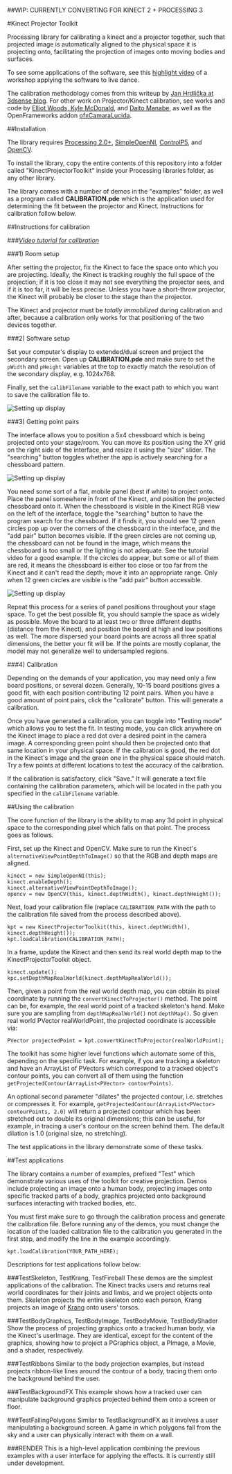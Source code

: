##WIP: CURRENTLY CONVERTING FOR KINECT 2 + PROCESSING 3

#Kinect Projector Toolkit

Processing library for calibrating a kinect and a projector together, such that projected image is automatically aligned to the physical space it is projecting onto, facilitating the projection of images onto moving bodies and surfaces.

To see some applications of the software, see this [highlight video](http://vimeo.com/81914893) of a workshop applying the software to live dance.

The calibration methodology comes from this writeup by [Jan Hrdlička at 3dsense blog](http://blog.3dsense.org/programming/kinect-projector-calibration-human-mapping-2/). For other work on Projector/Kinect calibration, see works and code by [Elliot Woods, Kyle McDonald](https://github.com/elliotwoods/artandcode.Camera-and-projector-calibration), and [Daito Manabe](http://thecreatorsproject.vice.com/blog/projection-mapped-dance-performance-daito-manabe), as well as the OpenFrameworks addon [ofxCamaraLucida](http://chparsons.com.ar/#camara_lucida).


##Installation

The library requires [Processing 2.0+](http://www.processing.org), [SimpleOpenNI](https://code.google.com/p/simple-openni/), [ControlP5](http://www.sojamo.de/libraries/controlP5/), and [OpenCV](https://github.com/atduskgreg/opencv-processing).

To install the library, copy the entire contents of this repository into a folder called "KinectProjectorToolkit" inside your Processing libraries folder, as any other library.

The library comes with a number of demos in the "examples" folder, as well as a program called **CALIBRATION.pde** which is the application used for determining the fit between the projector and Kinect. Instructions for calibration follow below.


##Instructions for calibration

###*[Video tutorial for calibration](http://vimeo.com/84658886)*

###1) Room setup

After setting the projector, fix the Kinect to face the space onto which you are projecting. Ideally, the Kinect is tracking roughly the full space of the projection; if it is too close it may not see everything the projector sees, and if it is too far, it will be less precise. Unless you have a short-throw projector, the Kinect will probably be closer to the stage than the projector.

The Kinect and projector must be *totally immobilized* during calibration and after, because a calibration only works for that positioning of the two devices together.


###2) Software setup

Set your computer's display to extended/dual screen and project the secondary screen. Open up **CALIBRATION.pde** and make sure to set the `pWidth` and `pHeight` variables at the top to exactly match the resolution of the secondary display, e.g. 1024x768.

Finally, set the `calibFilename` variable to the exact path to which you want to save the calibration file to.

![Setting up display](http://www.genekogan.com/images/kinect-projector-toolkit/kpt_screen_1.jpg)


###3) Getting point pairs

The interface allows you to position a 5x4 chessboard which is being projected onto your stage/room. You can move its position using the XY grid on the right side of the interface, and resize it using the "size" slider. The "searching" button toggles whether the app is actively searching for a chessboard pattern. 

![Setting up display](http://www.genekogan.com/images/kinect-projector-toolkit/kpt_screen_2.jpg)

You need some sort of a flat, mobile panel (best if white) to project onto. Place the panel somewhere in front of the Kinect, and position the projected chessboard onto it. When the chessboard is visible in the Kinect RGB view on the left of the interface, toggle the "searching" button to have the program search for the chessboard. If it finds it, you should see 12 green circles pop up over the corners of the chessboard in the interface, and the "add pair" button becomes visible. If the green circles are not coming up, the chessboard can not be found in the image, which means the chessboard is too small or the lighting is not adequate. See the tutorial video for a good example. If the circles do appear, but some or all of them are red, it means the chessboard is either too close or too far from the Kinect and it can't read the depth; move it into an appropriate range. Only when 12 green circles are visible is the "add pair" button accessible. 

![Setting up display](http://www.genekogan.com/images/kinect-projector-toolkit/kpt_screen_3.jpg)

Repeat this process for a series of panel positions throughout your stage space. To get the best possible fit, you should sample the space as widely as possible. Move the board to at least two or three different depths (distance from the Kinect), and position the board at high and low positions as well. The more dispersed your board points are across all three spatial dimensions, the better your fit will be. If the points are mostly coplanar, the model may not generalize well to undersampled regions.


###4) Calibration

Depending on the demands of your application, you may need only a few board positions, or several dozen. Generally, 10-15 board positions gives a good fit, with each position contributing 12 point pairs. When you have a good amount of point pairs, click the "calibrate" button. This will generate a calibration. 

Once you have generated a calibration, you can toggle into "Testing mode" which allows you to test the fit. In testing mode, you can click anywhere on the Kinect image to place a red dot over a desired point in the camera image. A corresponding green point should then be projected onto that same location in your physical space. If the calibration is good, the red dot in the Kinect's image and the green one in the physical space should match. Try a few points at different locations to test the accuracy of the calibration.

If the calibration is satisfactory, click "Save." It will generate a text file containing the calibration parameters, which will be located in the path you specified in the `calibFilename` variable. 


##Using the calibration

The core function of the library is the ability to map any 3d point in physical space to the corresponding pixel  which falls on that point. The process goes as follows.

First, set up the Kinect and OpenCV. Make sure to run the Kinect's `alternativeViewPointDepthToImage()` so that the RGB and depth maps are aligned.

	kinect = new SimpleOpenNI(this); 
	kinect.enableDepth();
	kinect.alternativeViewPointDepthToImage();
	opencv = new OpenCV(this, kinect.depthWidth(), kinect.depthHeight());

Next, load your calibration file (replace `CALIBRATION_PATH` with the path to the calibration file saved from the process described above).

	kpt = new KinectProjectorToolkit(this, kinect.depthWidth(), kinect.depthHeight());
	kpt.loadCalibration(CALIBRATION_PATH);
	
In a frame, update the Kinect and then send its real world depth map to the KinectProjectorToolkit object.

	kinect.update();  
	kpc.setDepthMapRealWorld(kinect.depthMapRealWorld()); 

Then, given a point from the real world depth map, you can obtain its pixel coordinate by running the `convertKinectToProjector()` method. The point can be, for example, the real world point of a tracked skeleton's hand. Make sure you are sampling from `depthMapRealWorld()` not `depthMap()`. So given real world PVector realWorldPoint, the projected coordinate is accessible via:

	PVector projectedPoint = kpt.convertKinectToProjector(realWorldPoint);

The toolkit has some higher level functions which automate some of this, depending on the specific task. For example, if you are tracking a skeleton and have an ArrayList of PVectors which correspond to a tracked object's contour points, you can convert all of them using the function `getProjectedContour(ArrayList<PVector> contourPoints)`. 

An optional second parameter "dilates" the projected contour, i.e. stretches or compresses it. For example, `getProjectedContour(ArrayList<PVector> contourPoints, 2.0)` will return a projected contour which has been stretched out to double its original dimensions; this can be useful, for example, in tracing a user's contour on the screen behind them. The default dilation is 1.0 (original size, no stretching).

The test applications in the library demonstrate some of these tasks.
	

##Test applications

The library contains a number of examples, prefixed "Test" which demonstrate various uses of the toolkit for creative projection. Demos include projecting an image onto a human body, projecting images onto specific tracked parts of a body, graphics projected onto background surfaces interacting with tracked bodies, etc. 

You must first make sure to go through the calibration process and generate the calibration file. Before running any of the demos, you must change the location of the loaded calibration file to the calibration you generated in the first step, and modify the line in the example accordingly.

	kpt.loadCalibration(YOUR_PATH_HERE);

Descriptions for test applications follow below:

###TestSkeleton, TestKrang, TestFireball
These demos are the simplest applications of the calibration. The Kinect tracks users and returns real world coordinates for their joints and limbs, and we project objects onto them. Skeleton projects the entire skeleton onto each person, Krang projects an image of [Krang](http://en.wikipedia.org/wiki/Krang) onto users' torsos. 

###TestBodyGraphics, TestBodyImage, TestBodyMovie, TestBodyShader
Show the process of projecting graphics onto a tracked human body, via the Kinect's userImage. They are identical, except for the content of the graphics, showing how to project a PGraphics object, a PImage, a Movie, and a shader, respectively.

###TestRibbons
Similar to the body projection examples, but instead projects ribbon-like lines around the contour of a body, tracing them onto the background behind the user.

###TestBackgroundFX
This example shows how a tracked user can manipulate background graphics projected behind them onto a screen or floor.

###TestFallingPolygons
Similar to TestBackgroundFX as it involves a user manipulating a background screen. A game in which polygons fall from the sky and a user can physically interact with them on a wall.

###RENDER
This is a high-level application combining the previous examples with a user interface for applying the effects. It is currently still under development.
